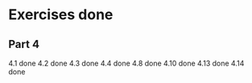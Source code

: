 # Exercises done
## Part 4

4.1  done
4.2  done
4.3  done
4.4  done
4.8  done
4.10 done
4.13 done
4.14 done